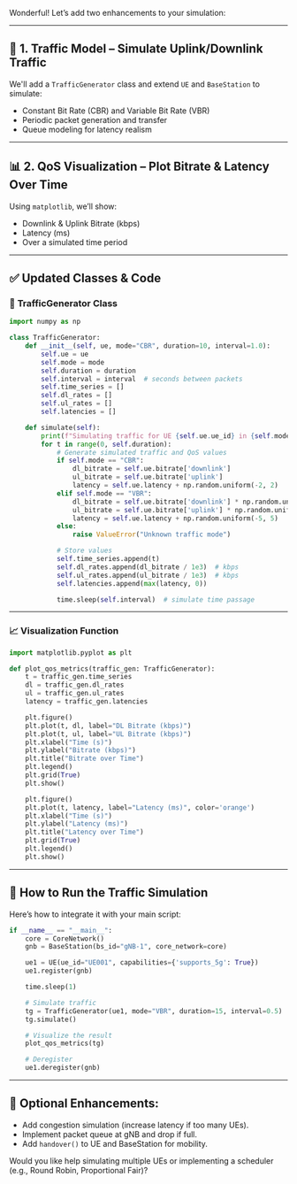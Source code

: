 Wonderful! Let’s add two enhancements to your simulation:

---

## 🎯 **1. Traffic Model** – Simulate Uplink/Downlink Traffic

We'll add a `TrafficGenerator` class and extend `UE` and `BaseStation` to simulate:
- Constant Bit Rate (CBR) and Variable Bit Rate (VBR)
- Periodic packet generation and transfer
- Queue modeling for latency realism

---

## 📊 **2. QoS Visualization** – Plot Bitrate & Latency Over Time

Using `matplotlib`, we’ll show:
- Downlink & Uplink Bitrate (kbps)
- Latency (ms)
- Over a simulated time period

---

## ✅ Updated Classes & Code

### 🧮 **TrafficGenerator Class**

```python
import numpy as np

class TrafficGenerator:
    def __init__(self, ue, mode="CBR", duration=10, interval=1.0):
        self.ue = ue
        self.mode = mode
        self.duration = duration
        self.interval = interval  # seconds between packets
        self.time_series = []
        self.dl_rates = []
        self.ul_rates = []
        self.latencies = []

    def simulate(self):
        print(f"Simulating traffic for UE {self.ue.ue_id} in {self.mode} mode...")
        for t in range(0, self.duration):
            # Generate simulated traffic and QoS values
            if self.mode == "CBR":
                dl_bitrate = self.ue.bitrate['downlink']
                ul_bitrate = self.ue.bitrate['uplink']
                latency = self.ue.latency + np.random.uniform(-2, 2)
            elif self.mode == "VBR":
                dl_bitrate = self.ue.bitrate['downlink'] * np.random.uniform(0.5, 1.2)
                ul_bitrate = self.ue.bitrate['uplink'] * np.random.uniform(0.5, 1.1)
                latency = self.ue.latency + np.random.uniform(-5, 5)
            else:
                raise ValueError("Unknown traffic mode")

            # Store values
            self.time_series.append(t)
            self.dl_rates.append(dl_bitrate / 1e3)  # kbps
            self.ul_rates.append(ul_bitrate / 1e3)  # kbps
            self.latencies.append(max(latency, 0))

            time.sleep(self.interval)  # simulate time passage
```

---

### 📈 **Visualization Function**

```python
import matplotlib.pyplot as plt

def plot_qos_metrics(traffic_gen: TrafficGenerator):
    t = traffic_gen.time_series
    dl = traffic_gen.dl_rates
    ul = traffic_gen.ul_rates
    latency = traffic_gen.latencies

    plt.figure()
    plt.plot(t, dl, label="DL Bitrate (kbps)")
    plt.plot(t, ul, label="UL Bitrate (kbps)")
    plt.xlabel("Time (s)")
    plt.ylabel("Bitrate (kbps)")
    plt.title("Bitrate over Time")
    plt.legend()
    plt.grid(True)
    plt.show()

    plt.figure()
    plt.plot(t, latency, label="Latency (ms)", color='orange')
    plt.xlabel("Time (s)")
    plt.ylabel("Latency (ms)")
    plt.title("Latency over Time")
    plt.grid(True)
    plt.legend()
    plt.show()
```

---

## 🧪 **How to Run the Traffic Simulation**

Here’s how to integrate it with your main script:

```python
if __name__ == "__main__":
    core = CoreNetwork()
    gnb = BaseStation(bs_id="gNB-1", core_network=core)

    ue1 = UE(ue_id="UE001", capabilities={'supports_5g': True})
    ue1.register(gnb)

    time.sleep(1)

    # Simulate traffic
    tg = TrafficGenerator(ue1, mode="VBR", duration=15, interval=0.5)
    tg.simulate()

    # Visualize the result
    plot_qos_metrics(tg)

    # Deregister
    ue1.deregister(gnb)
```

---

## 📌 Optional Enhancements:
- Add congestion simulation (increase latency if too many UEs).
- Implement packet queue at gNB and drop if full.
- Add `handover()` to UE and BaseStation for mobility.

Would you like help simulating multiple UEs or implementing a scheduler (e.g., Round Robin, Proportional Fair)?